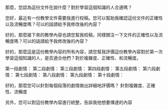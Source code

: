 那麼，您認為這份文件在說什麼？對於學習這個知識的人合適嗎？

您好，最近有一份教學文件需要我進行校稿。您可以幫助我確認這份文件的正確性以及流暢度嗎？可以的話請給予我修改後的內容？

好的，那麼接下來的教學內容也請您幫我校稿，同樣關注一下文件的正確性以及流暢度嗎？可以的話請給予我修改後的內容？


好的，那麼這是這份教學內容的所有內容，請您幫我評價這份教學內容對於第一次學習這個知識的人，是否適合他們？對於複雜度、正確性、和流暢度。

第一段劇情：
第二段劇情：
第三段劇情：
第四段劇情：
第五段劇情：
第六段劇情：
第七段劇情：
第八段劇情：
第九段劇情：
第十段劇情：

好的，那麼您可以針對每個段落的劇情做出詳細地評價嗎？
針對複雜度、正確性、流暢度


另外，您可以對這份教學內容進行統整，告訴我他想要傳達的內容
